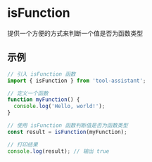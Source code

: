 # isFunction

提供一个方便的方式来判断一个值是否为函数类型

## 示例

```javascript
// 引入 isFunction 函数
import { isFunction } from 'tool-assistant';

// 定义一个函数
function myFunction() {
  console.log('Hello, world!');
}

// 使用 isFunction 函数判断值是否为函数类型
const result = isFunction(myFunction);

// 打印结果
console.log(result); // 输出 true
```

